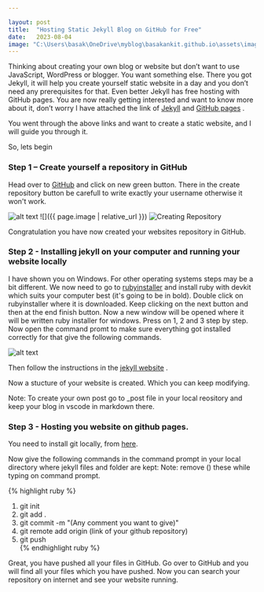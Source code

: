 ```yaml
---

layout: post
title:  "Hosting Static Jekyll Blog on GitHub for Free"
date:   2023-08-04  
image: "C:\Users\basak\OneDrive\myblog\basakankit.github.io\assets\images\Cheking-ruby-gem-jekyll.png"
---
```


Thinking about creating your own blog or website but don’t want to use JavaScript, WordPress or blogger. You want something else. There you got Jekyll, it will help you create yourself static website in a day and you don’t need any prerequisites for that. Even better Jekyll has free hosting with GitHub pages.
You are now really getting interested and want to know more about it, don’t worry I have attached the link of [Jekyll][Jekyll-Docs] and [GitHub pages][GitHub-pages] .

You went through the above links and want to create a static website, and I will guide you through it.


So, lets begin 

### Step 1 – Create yourself a repository in GitHub

Head over to [GitHub][Git-Hub] and click on new green button. There in the create repository button be carefull to write exactly your username otherwise it won't work.

<img src="C:\Users\basak\OneDrive\myblog\image.png" alt="alt text" title="New Repository" />
![]({{ page.image | relative_url }})
<img src="C:\Users\basak\OneDrive\myblog\Creating_Repository.png" alt="Creating Repository" title="Creating Repository" />

Congratulation you have now created your websites repository in GitHub.

### Step 2 - Installing jekyll on your computer and running your website locally

I have shown you on Windows. For other operating systems steps may be a bit different.
We now need to go to [rubyinstaller][ruby-installer] and install ruby with devkit which suits your computer best (it's going to be in bold). Double click on rubyinstaller where it is downloaded. Keep clicking on the next button and then at the end finish button. Now a new window will be opened where it will be written ruby installer for windows. Press on 1, 2 and 3 step by step.
Now open the command promt to make sure everything got installed correctly for that give the following commands.

<img src="C:\Users\basak\OneDrive\myblog\Draft_images\Cheking-ruby-gem-jekyll.png" alt="alt text" title="Creating Repository" />

Then follow the instructions in the [jekyll website][jekyll-website] .

Now a stucture of your website is created. Which you can keep modifying.


Note: To create your own post go to _post file in your local reository and keep your blog in vscode in markdown there.

### Step 3 - Hosting you website on github pages.

You need to install git locally, from [here][-here]. 

Now give the following commands in the command prompt in your local directory where jekyll files and folder are kept:
Note: remove () these while typing on command prompt.

{% highlight ruby %}
1.  git init
2.  git add .
3.  git commit -m "(Any comment you want to give)"  
4.  git remote add origin (link of your github repository)
5.  git push    
{% endhighlight ruby %}

Great, you have pushed all your files in GitHub. Go over to GitHub and you will find all your files which you have pushed.
Now you can search your repository on internet and see your website running.

[Jekyll-Docs]: https://jekyllrb.com/
[GitHub-pages]: https://pages.github.com/
[Git-Hub]: https://github.com/
[ruby-installer]: https://rubyinstaller.org/downloads/
[jekyll-website]: https://jekyllrb.com/docs/
[-here]: https://git-scm.com/downloads



